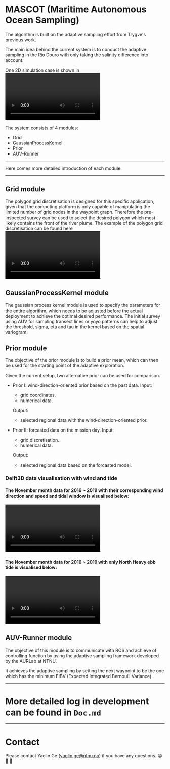 # MASCOT (Maritime Autonomous Ocean Sampling)

The algorithm is built on the adaptive sampling effort from Trygve's previous work.

The main idea behind the current system is to conduct the adaptive sampling in the Rio Douro with only taking the salinity difference into account.

One 2D simulation case is shown in ![2D simulation](Porto/Setup/Simulation/fig/P22/test.mp4)

<!-- One 3D simulation case is shown in ![3D simulation](Porto/Setup/Grid/fig/P1/test.mp4) -->

The system consists of 4 modules:
- Grid
- GaussianProcessKernel
- Prior
- AUV-Runner

---
Here comes more detailed introduction of each module.

---
## Grid module

The polygon grid discretisation is designed for this specific application, given that the computing platform is only capable of manipulating the limited number of grid nodes in the waypoint graph. Therefore the pre-inspected survey can be used to select the desired polygon which most likely contains the front of the river plume. The example of the polygon grid discretisation can be found here ![Dynamic waypoint generation](Porto/Setup/Grid/fig/P1/test.mp4).


## GaussianProcessKernel module

The gaussian process kernel module is used to specify the parameters for the entire algorithm, which needs to be adjusted before the actual deployment to achieve the optimal desired performance. The initial survey using AUV for sampling transect lines or yoyo patterns can help to adjust the threshold, sigma, eta and tau in the kernel based on the spatial variogram.

## Prior module

The objective of the prior module is to build a prior mean, which can then be used for the starting point of the adaptive exploration.

Given the current setup, two alternative prior can be used for comparison.

- Prior I: wind-direction-oriented prior based on the past data.
  Input:
  - grid coordinates.
  - numerical data.

  Output:
  - selected regional data with the wind-direction-oriented prior.

- Prior II: forcasted data on the mission day.
  Input:
  - grid discretisation.
  - numerical data.

  Output:
  - selected regional data based on the forcasted model.


### Delft3D data visualisation with wind and tide

#### The November month data for 2016 ~ 2019 with their corresponding wind direction and speed and tidal window is visualised below:

![Delft3D data for 2016~2019 during November months](/Porto/Delft3D/fig/Nov/all/test.mp4).

#### The November month data for 2016 ~ 2019 with only North Heavy ebb tide is visualised below:

![Delft3D data for 2016~2019 during November months](/Porto/Delft3D/fig/Nov/NorthHeavyEbb/test.mp4).

## AUV-Runner module

The objective of this module is to communicate with ROS and achieve of controlling function by using the adaptive sampling framework developed by the AURLab at NTNU.

It achieves the adaptive sampling by setting the next waypoint to be the one which has the minimum EIBV (Expected Integrated Bernoulli Variance).


---
# More detailed log in development can be found in `Doc.md`

---

# Contact

Please contact Yaolin Ge (yaolin.ge@ntnu.no) if you have any questions. 😁 🤔 🤘
